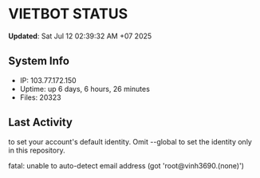 # VIETBOT STATUS
**Updated**: Sat Jul 12 02:39:32 AM +07 2025

## System Info
- IP: 103.77.172.150
- Uptime: up 6 days, 6 hours, 26 minutes
- Files: 20323

## Last Activity

to set your account's default identity.
Omit --global to set the identity only in this repository.

fatal: unable to auto-detect email address (got 'root@vinh3690.(none)')
